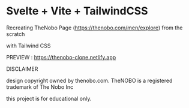 # Svelte + Vite + TailwindCSS

Recreating TheNobo Page (https://thenobo.com/men/explore) from the scratch

with Tailwind CSS

PREVIEW : https://thenobo-clone.netlify.app

DISCLAIMER

design copyright owned by thenobo.com. TheNOBO is a registered trademark of The Nobo Inc

this project is for educational only.